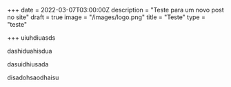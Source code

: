 +++
date = 2022-03-07T03:00:00Z
description = "Teste para um novo post no site"
draft = true
image = "/images/logo.png"
title = "Teste"
type = "teste"

+++
uiuhdiuasds

dashiduahisdua

dasuidhiusada

disadohsaodhaisu